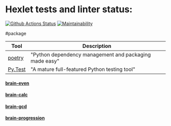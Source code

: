 # Hexlet tests and linter status:

[![Github Actions Status](https://github.com/noreplyyyy/python-project-49/workflows/hexlet-check/badge.svg)](https://github.com/noreplyyyy/python-project-49/actions)
[![Maintainability](https://api.codeclimate.com/v1/badges/ae622f279bc49ff6815b/maintainability)](https://codeclimate.com/github/noreplyyyy/python-project-49/maintainability)


#package

| Tool                                                                        | Description                                             |
|-----------------------------------------------------------------------------|---------------------------------------------------------|
| [poetry](https://poetry.eustace.io/)                                        | "Python dependency management and packaging made easy"  |
| [Py.Test](https://pytest.org)                                               | "A mature full-featured Python testing tool"            |






<h4><a href="https://asciinema.org/a/jI1Vb92M909QklLZ4Litlmu92">brain-even</a></h4>
<h4><a href="https://asciinema.org/a/Ya5PbzKqxp7o7A1F7EYYPJqat">brain-calc</a></h4>
<h4><a href="https://asciinema.org/a/c13AuDzjV94L5mTtgaii4yK2f">brain-gcd</a></h4>
<h4><a href="https://asciinema.org/a/zmhBdxlgIuhcIYvCADoDllMgH">brain-progression</a></h4>
